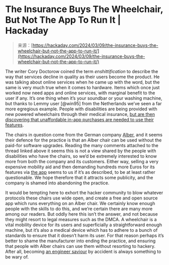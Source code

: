 <!--yml
category: 未分类
date: 2024-05-27 14:48:30
-->

# The Insurance Buys The Wheelchair, But Not The App To Run It | Hackaday

> 来源：[https://hackaday.com/2024/03/09/the-insurance-buys-the-wheelchair-but-not-the-app-to-run-it/](https://hackaday.com/2024/03/09/the-insurance-buys-the-wheelchair-but-not-the-app-to-run-it/)

The writer Cory Doctorow coined the term *enshittification* to describe the way that services decline in quality as their users become the product. He was talking about online services when he came up with the word, but the same is very much true when it comes to hardware. Items which once just worked now need apps and online services, with marginal benefit to the user if any. It’s one thing when it’s your soundbar or your washing machine, but thanks to Lemmy user [@win95] from the Netherlands we’ve seen a far more egregious example. People with disabilities are being provided with new powered wheelchairs through their medical insurance, [but are then discovering that unaffordable in-app purchases are needed to use their features](https://lemmy.zip/post/11077316).

The chairs in question come from the German company [Alber](https://www.alber.de/en/), and it seems their defence for the practice is that an Alber chair can be used without the paid-for software upgrades. Reading the many comments attached to the thread linked above it seems this is not a view shared by the people with disabilities who have the chairs, so we’d be extremely interested to know more from both the company and its customers. Either way, selling a very expensive mobility aid and then demanding hundreds more Euros for its features via [the app](https://play.google.com/store/apps/details?id=de.alber.emotion_m25) seems to us if it’s as described, to be at least rather questionable. We hope therefore that it attracts some publicity, and the company is shamed into abandoning the practice.

It would be tempting here to exhort the hacker community to blow whatever protocols these chairs use wide open, and create a free and open source app which runs everything on an Alber chair. We certainly know enough people with the skills to do this, and we’re certain there are many more among our readers. But oddly here this isn’t the answer, and not because they might resort to legal measures such as the DMCA. A wheelchair is a vital mobility device for its users and superficially a straightforward enough machine, but it’s also a medical device which has to adhere to a bunch of standards to ensure that it doesn’t harm its user. For that reason perhaps it’s better to shame the manufacturer into ending the practice, and ensuring that people with Alber chairs can use them without resorting to hackery. After all, becoming [an engineer saviour](https://hackaday.com/2017/08/03/avoiding-the-engineer-saviour-trap/) by accident is always something to be wary of.